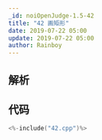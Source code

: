 ```yaml
---
_id: noiOpenJudge-1.5-42
title: "42 画矩形"
date: 2019-07-22 05:00
update: 2019-07-22 05:00
author: Rainboy
---
```


## 解析

## 代码

```c
<%-include("42.cpp")%>
```


